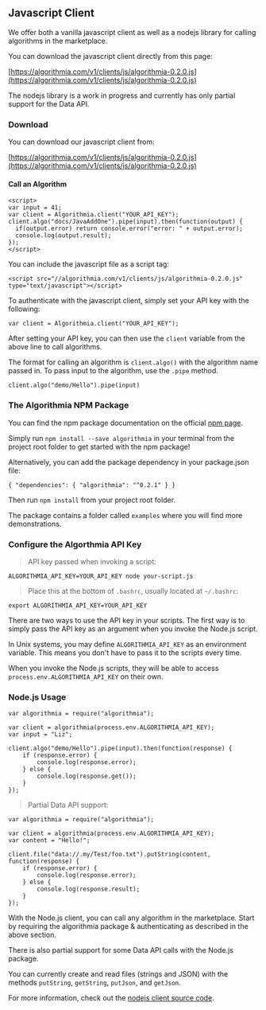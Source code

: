 ## Javascript Client

We offer both a vanilla javascript client as well as a nodejs library for calling algorithms in the marketplace.

You can download the javascript client directly from this page:

[https://algorithmia.com/v1/clients/js/algorithmia-0.2.0.js](https://algorithmia.com/v1/clients/js/algorithmia-0.2.0.js)

<aside class="warning">
	The nodejs library is a work in progress and currently has only partial support for the Data API.
</aside>

### Download

You can download our javascript client from:

[https://algorithmia.com/v1/clients/js/algorithmia-0.2.0.js](https://algorithmia.com/v1/clients/js/algorithmia-0.2.0.js)

#### Call an Algorithm

```
<script>
var input = 41;
var client = Algorithmia.client("YOUR_API_KEY");
client.algo("docs/JavaAddOne").pipe(input).then(function(output) {
  if(output.error) return console.error("error: " + output.error);
  console.log(output.result);
});
</script>
```

You can include the javascript file as a script tag:

`<script src="//algorithmia.com/v1/clients/js/algorithmia-0.2.0.js" type="text/javascript"></script>`

To authenticate with the javascript client, simply set your API key with the following:

`var client = Algorithmia.client("YOUR_API_KEY");`

After setting your API key, you can then use the `client` variable from the above line to call algorithms.

The format for calling an algorithm is `client.algo()` with the algorithm name passed in. To pass input to the algorithm, use the `.pipe` method.

`client.algo("demo/Hello").pipe(input)`

### The Algorithmia NPM Package

You can find the npm package documentation on the official [npm page](https://www.npmjs.com/package/algorithmia).

Simply run `npm install --save algorithmia` in your terminal from the project root folder to get started with the npm package!

Alternatively, you can add the package dependency in your package.json file:

`
{
    "dependencies": {
        "algorithmia": "^0.2.1"
    }
}
`

Then run `npm install` from your project root folder.

The package contains a folder called `examples` where you will find more demonstrations.

### Configure the Algorthmia API Key

> API key passed when invoking a script:

```
ALGORITHMIA_API_KEY=YOUR_API_KEY node your-script.js
```

> Place this at the bottom of `.bashrc`, usually located at `~/.bashrc`:

```
export ALGORITHMIA_API_KEY=YOUR_API_KEY
```

There are two ways to use the API key in your scripts. The first way is to simply pass the API key as an argument when you invoke the Node.js script.

In Unix systems, you may define `ALGORITHMIA_API_KEY` as an environment variable. This means you don't have to pass it to the scripts every time.

When you invoke the Node.js scripts, they will be able to access `process.env.ALGORITHMIA_API_KEY` on their own.

### Node.js Usage

```
var algorithmia = require("algorithmia");

var client = algorithmia(process.env.ALGORITHMIA_API_KEY);
var input = "Liz";

client.algo("demo/Hello").pipe(input).then(function(response) {
    if (response.error) {
        console.log(response.error);
    } else {
        console.log(response.get());
    }
});
```

> Partial Data API support:

```
var algorithmia = require("algorithmia");

var client = algorithmia(process.env.ALGORITHMIA_API_KEY);
var content = "Hello!";

client.file("data://.my/Test/foo.txt").putString(content, function(response) {
    if (response.error) {
        console.log(response.error);
    } else {
        console.log(response.result);
    }
});

```

With the Node.js client, you can call any algorithm in the marketplace. Start by requiring the algorithmia package & authenticating as described in the above section.


There is also partial support for some Data API calls with the Node.js package.

You can currently create and read files (strings and JSON) with the methods `putString`, `getString`, `putJson`, and `getJson`.


For more information, check out the [nodejs client source code](https://github.com/algorithmiaio/algorithmia-nodejs).